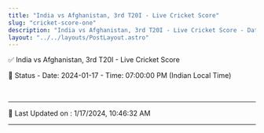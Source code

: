 ```yaml
---
title: "India vs Afghanistan, 3rd T20I - Live Cricket Score"
slug: "cricket-score-one"
description: "India vs Afghanistan, 3rd T20I - Live Cricket Score - Date: 2024-01-17 - Time: 07:00:00 PM (Indian Local Time)."
layout: "../../layouts/PostLayout.astro"
--- 
```


✅ India vs Afghanistan, 3rd T20I - Live Cricket Score

📑 Status - Date: 2024-01-17 - Time: 07:00:00 PM (Indian Local Time)

<br />

***

📝 Last Updated on : 1/17/2024, 10:46:32 AM

***

